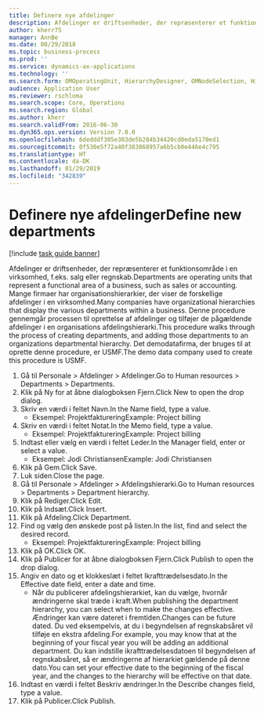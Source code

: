 ```yaml
---
title: Definere nye afdelinger
description: Afdelinger er driftsenheder, der repræsenterer et funktionsområde i en virksomhed, f.eks. salg eller regnskab.
author: kherr75
manager: AnnBe
ms.date: 08/29/2018
ms.topic: business-process
ms.prod: ''
ms.service: dynamics-ax-applications
ms.technology: ''
ms.search.form: OMOperatingUnit, HierarchyDesigner, OMNodeSelection, HierarchyPublishAndCloseForm
audience: Application User
ms.reviewer: rschloma
ms.search.scope: Core, Operations
ms.search.region: Global
ms.author: kherr
ms.search.validFrom: 2016-06-30
ms.dyn365.ops.version: Version 7.0.0
ms.openlocfilehash: 6dedddf305e303de5b284b34420cd0eda5170ed1
ms.sourcegitcommit: 0f530e5f72a40f383868957a6b5cb0e446e4c795
ms.translationtype: HT
ms.contentlocale: da-DK
ms.lasthandoff: 01/29/2019
ms.locfileid: "342839"
---
```

# <a name="define-new-departments"></a><span data-ttu-id="8917d-103">Definere nye afdelinger</span><span class="sxs-lookup"><span data-stu-id="8917d-103">Define new departments</span></span>

[!include [task guide banner](../../includes/task-guide-banner.md)]

<span data-ttu-id="8917d-104">Afdelinger er driftsenheder, der repræsenterer et funktionsområde i en virksomhed, f.eks. salg eller regnskab.</span><span class="sxs-lookup"><span data-stu-id="8917d-104">Departments are operating units that represent a functional area of a business, such as sales or accounting.</span></span> <span data-ttu-id="8917d-105">Mange firmaer har organisationshierarkier, der viser de forskellige afdelinger i en virksomhed.</span><span class="sxs-lookup"><span data-stu-id="8917d-105">Many companies have organizational hierarchies that display the various departments within a business.</span></span> <span data-ttu-id="8917d-106">Denne procedure gennemgår processen til oprettelse af afdelinger og tilføjer de pågældende afdelinger i en organisations afdelingshierarki.</span><span class="sxs-lookup"><span data-stu-id="8917d-106">This procedure walks through the process of creating departments, and adding those departments to an organizations departmental hierarchy.</span></span> <span data-ttu-id="8917d-107">Det demodatafirma, der bruges til at oprette denne procedure, er USMF.</span><span class="sxs-lookup"><span data-stu-id="8917d-107">The demo data company used to create this procedure is USMF.</span></span>

1. <span data-ttu-id="8917d-108">Gå til Personale > Afdelinger > Afdelinger.</span><span class="sxs-lookup"><span data-stu-id="8917d-108">Go to Human resources > Departments > Departments.</span></span>
2. <span data-ttu-id="8917d-109">Klik på Ny for at åbne dialogboksen Fjern.</span><span class="sxs-lookup"><span data-stu-id="8917d-109">Click New to open the drop dialog.</span></span>
3. <span data-ttu-id="8917d-110">Skriv en værdi i feltet Navn.</span><span class="sxs-lookup"><span data-stu-id="8917d-110">In the Name field, type a value.</span></span>
    * <span data-ttu-id="8917d-111">Eksempel: Projektfakturering</span><span class="sxs-lookup"><span data-stu-id="8917d-111">Example: Project billing</span></span>  
4. <span data-ttu-id="8917d-112">Skriv en værdi i feltet Notat.</span><span class="sxs-lookup"><span data-stu-id="8917d-112">In the Memo field, type a value.</span></span>
    * <span data-ttu-id="8917d-113">Eksempel: Projektfakturering</span><span class="sxs-lookup"><span data-stu-id="8917d-113">Example: Project billing</span></span>  
5. <span data-ttu-id="8917d-114">Indtast eller vælg en værdi i feltet Leder.</span><span class="sxs-lookup"><span data-stu-id="8917d-114">In the Manager field, enter or select a value.</span></span>
    * <span data-ttu-id="8917d-115">Eksempel: Jodi Christiansen</span><span class="sxs-lookup"><span data-stu-id="8917d-115">Example: Jodi Christiansen</span></span>  
6. <span data-ttu-id="8917d-116">Klik på Gem.</span><span class="sxs-lookup"><span data-stu-id="8917d-116">Click Save.</span></span>
7. <span data-ttu-id="8917d-117">Luk siden.</span><span class="sxs-lookup"><span data-stu-id="8917d-117">Close the page.</span></span>
8. <span data-ttu-id="8917d-118">Gå til Personale > Afdelinger > Afdelingshierarki.</span><span class="sxs-lookup"><span data-stu-id="8917d-118">Go to Human resources > Departments > Department hierarchy.</span></span>
9. <span data-ttu-id="8917d-119">Klik på Rediger.</span><span class="sxs-lookup"><span data-stu-id="8917d-119">Click Edit.</span></span>
10. <span data-ttu-id="8917d-120">Klik på Indsæt.</span><span class="sxs-lookup"><span data-stu-id="8917d-120">Click Insert.</span></span>
11. <span data-ttu-id="8917d-121">Klik på Afdeling.</span><span class="sxs-lookup"><span data-stu-id="8917d-121">Click Department.</span></span>
12. <span data-ttu-id="8917d-122">Find og vælg den ønskede post på listen.</span><span class="sxs-lookup"><span data-stu-id="8917d-122">In the list, find and select the desired record.</span></span>
    * <span data-ttu-id="8917d-123">Eksempel: Projektfakturering</span><span class="sxs-lookup"><span data-stu-id="8917d-123">Example: Project billing</span></span>  
13. <span data-ttu-id="8917d-124">Klik på OK.</span><span class="sxs-lookup"><span data-stu-id="8917d-124">Click OK.</span></span>
14. <span data-ttu-id="8917d-125">Klik på Publicer for at åbne dialogboksen Fjern.</span><span class="sxs-lookup"><span data-stu-id="8917d-125">Click Publish to open the drop dialog.</span></span>
15. <span data-ttu-id="8917d-126">Angiv en dato og et klokkeslæt i feltet Ikrafttrædelsesdato.</span><span class="sxs-lookup"><span data-stu-id="8917d-126">In the Effective date field, enter a date and time.</span></span>
    * <span data-ttu-id="8917d-127">Når du publicerer afdelingshierarkiet, kan du vælge, hvornår ændringerne skal træde i kraft.</span><span class="sxs-lookup"><span data-stu-id="8917d-127">When publishing the department hierarchy, you can select when to make the changes effective.</span></span> <span data-ttu-id="8917d-128">Ændringer kan være dateret i fremtiden.</span><span class="sxs-lookup"><span data-stu-id="8917d-128">Changes can be future dated.</span></span> <span data-ttu-id="8917d-129">Du ved eksempelvis, at du i begyndelsen af regnskabsåret vil tilføje en ekstra afdeling.</span><span class="sxs-lookup"><span data-stu-id="8917d-129">For example, you may know that at the beginning of your fiscal year you will be adding an additional department.</span></span> <span data-ttu-id="8917d-130">Du kan indstille ikrafttrædelsesdatoen til begyndelsen af regnskabsåret, så er ændringerne af hierarkiet gældende på denne dato.</span><span class="sxs-lookup"><span data-stu-id="8917d-130">You can set your effective date to the beginning of the fiscal year, and the changes to the hierarchy will be effective on that date.</span></span>  
16. <span data-ttu-id="8917d-131">Indtast en værdi i feltet Beskriv ændringer.</span><span class="sxs-lookup"><span data-stu-id="8917d-131">In the Describe changes field, type a value.</span></span>
17. <span data-ttu-id="8917d-132">Klik på Publicer.</span><span class="sxs-lookup"><span data-stu-id="8917d-132">Click Publish.</span></span>

